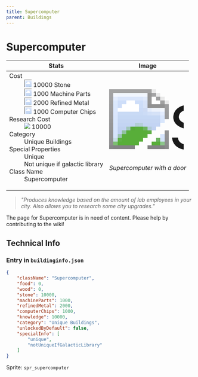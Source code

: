 ```yaml
---
title: Supercomputer
parent: Buildings
---
```

# Supercomputer

[//]: # (Pre-generated content)
<table><thead><tr><th>Stats</th><th>Image</th></tr></thead><tbody><tr><td><dl><dt>Cost</dt><dd><div class="resource-icon"><img style="object-position: -637px -737px;" src="https://tfe2-wiki.github.io/assets/sprites.png"></div> 10000 Stone<br><div class="resource-icon"><img style="object-position: -795px -761px;" src="https://tfe2-wiki.github.io/assets/sprites.png"></div> 1000 Machine Parts<br><div class="resource-icon"><img style="object-position: -795px -775px;" src="https://tfe2-wiki.github.io/assets/sprites.png"></div> 2000 Refined Metal<br><div class="resource-icon"><img style="object-position: -526px -523px;" src="https://tfe2-wiki.github.io/assets/sprites.png"></div> 1000 Computer Chips</dd><dt>Research Cost</dt><dd><img style="object-position: -268px -522px;" src="https://tfe2-wiki.github.io/assets/sprites.png"> 10000</dd><dt>Category</dt><dd>Unique Buildings</dd><dt>Special Properties</dt><dd>Unique<br>Not unique if galactic library</dd><dt>Class Name</dt><dd>Supercomputer</dd></dl></td><td><style>.building-image {width: 200px;height: 200px;overflow: hidden;position: relative;}.building-image img {image-rendering: pixelated;object-fit: none;transform: scale(10);transform-origin: left top;position: absolute;left: 0;top: 0;}.resource-image {width: 200px;height: 200px;overflow: hidden;position: relative;}.resource-image img {image-rendering: pixelated;object-fit: none;transform: scale(20);transform-origin: left top;position: absolute;left: 0;top: 0;}.building-icon {width: 20px;height: 20px;overflow: hidden;position: relative;display: inline-block;}.building-icon img {image-rendering: pixelated;object-fit: none;transform: scale(1);transform-origin: left top;position: absolute;left: 0;top: 0;}.resource-icon {width: 20px;height: 20px;overflow: hidden;position: relative;display: inline-block;}.resource-icon img {image-rendering: pixelated;object-fit: none;transform: scale(2);transform-origin: left top;position: absolute;left: 0;top: 0;}</style><div class="building-image"><img style="object-position: -206px -1027px;" src="https://tfe2-wiki.github.io/assets/sprites.png" alt="Supercomputer Back"><img style="object-position: -184px -1027px;" src="https://tfe2-wiki.github.io/assets/sprites.png" alt="Supercomputer"></div><i>Supercomputer with a door</i></td></tr></tbody></table><blockquote><i>"Produces knowledge based on the amount of lab employees in your city. Also allows you to research some city upgrades."</i></blockquote>

The page for Supercomputer is in need of content. Please help by contributing to the wiki!

## Technical Info
### Entry in `buildinginfo.json`

```json
{
    "className": "Supercomputer",
    "food": 0,
    "wood": 0,
    "stone": 10000,
    "machineParts": 1000,
    "refinedMetal": 2000,
    "computerChips": 1000,
    "knowledge": 10000,
    "category": "Unique Buildings",
    "unlockedByDefault": false,
    "specialInfo": [
        "unique",
        "notUniqueIfGalacticLibrary"
    ]
}
```

Sprite: `spr_supercomputer`

